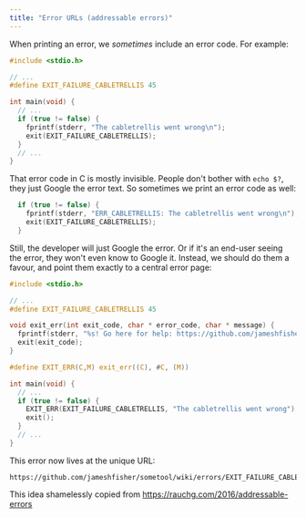 ```yaml
---
title: "Error URLs (addressable errors)"
---
```


When printing an error, we _sometimes_ include an error code. For example:

```c
#include <stdio.h>

// ...
#define EXIT_FAILURE_CABLETRELLIS 45

int main(void) {
  // ...
  if (true != false) {
    fprintf(stderr, "The cabletrellis went wrong\n");
    exit(EXIT_FAILURE_CABLETRELLIS);
  }
  // ...
}
```

That error code in C is mostly invisible. People don't bother with `echo $?`, they just Google the error text. So sometimes we print an error code as well:

```c
  if (true != false) {
    fprintf(stderr, "ERR_CABLETRELLIS: The cabletrellis went wrong\n");
    exit(EXIT_FAILURE_CABLETRELLIS);
  }
```

Still, the developer will just Google the error. Or if it's an end-user seeing the error, they won't even know to Google it. Instead, we should do them a favour, and point them exactly to a central error page:

```c
#include <stdio.h>

// ...
#define EXIT_FAILURE_CABLETRELLIS 45

void exit_err(int exit_code, char * error_code, char * message) {
  fprintf(stderr, "%s! Go here for help: https://github.com/jameshfisher/sometool/wiki/errors/%s\n", message, error_code);
  exit(exit_code);
}

#define EXIT_ERR(C,M) exit_err((C), #C, (M))

int main(void) {
  // ...
  if (true != false) {
    EXIT_ERR(EXIT_FAILURE_CABLETRELLIS, "The cabletrellis went wrong");
    exit();
  }
  // ...
}
```

This error now lives at the unique URL:

```
https://github.com/jameshfisher/sometool/wiki/errors/EXIT_FAILURE_CABLETRELLIS
```

This idea shamelessly copied from https://rauchg.com/2016/addressable-errors
